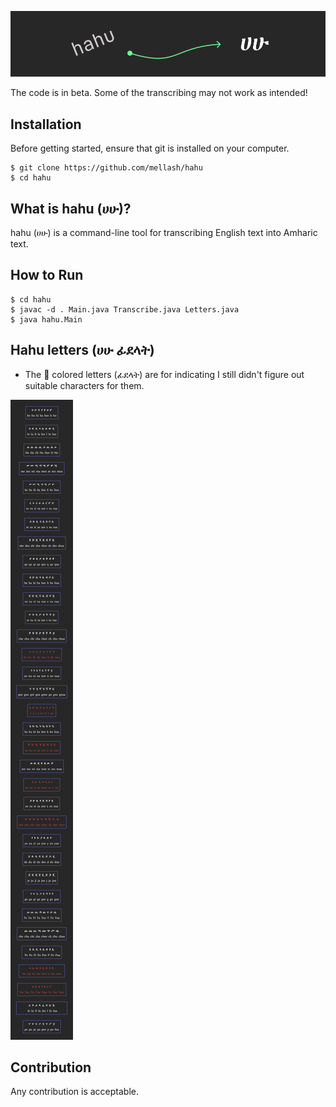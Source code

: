 ![hahu](./pictures-for-README/hahu.png)

The code is in beta. Some of the transcribing may not work as intended!

## Installation
Before getting started, ensure that git is installed on your computer.
```shell
$ git clone https://github.com/mellash/hahu
$ cd hahu
```

## What is hahu (ሀሁ)?
hahu (ሀሁ) is a command-line tool for transcribing English text into Amharic text.

## How to Run
```shell
$ cd hahu
$ javac -d . Main.java Transcribe.java Letters.java
$ java hahu.Main
```

## Hahu letters (ሀሁ ፊደላት)
- The 🔴 colored letters (ፊደላት) are for indicating I still didn't figure out suitable characters for them.

![hahu letters](./pictures-for-README/hahu-letters.png)


## Contribution
Any contribution is acceptable.
